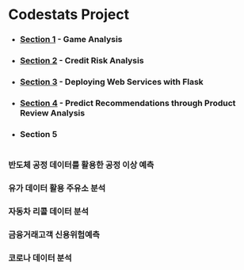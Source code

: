 # Codestats Project
* ### [Section 1](https://github.com/Raziel-JKM/Mini-Project/tree/main/Codestats%20Project-1) - Game Analysis

* ### [Section 2](https://github.com/Raziel-JKM/Mini-Project/tree/main/Codestats%20Project-2) - Credit Risk Analysis

* ### [Section 3](https://github.com/Raziel-JKM/Mini-Project/tree/main/Codestats%20Project-3) - Deploying Web Services with Flask

* ### [Section 4](https://github.com/Raziel-JKM/Mini-Project/tree/main/Codestats%20Project-4) - Predict Recommendations through Product Review Analysis

* ### Section 5

# 
### 반도체 공정 데이터를 활용한 공정 이상 예측

### 유가 데이터 활용 주유소 분석

### 자동차 리콜 데이터 분석

### 금융거래고객 신용위험예측

### 코로나 데이터 분석
